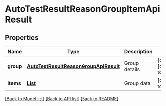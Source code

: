 # AutoTestResultReasonGroupItemApiResult
## Properties

| Name | Type | Description | Notes |
|------------ | ------------- | ------------- | -------------|
| **group** | [**AutoTestResultReasonGroupApiResult**](AutoTestResultReasonGroupApiResult.md) | Group details | [optional] [default to null] |
| **items** | [**List**](AutoTestResultReasonsProjectApiResult.md) | Group data | [default to null] |

[[Back to Model list]](../README.md#documentation-for-models) [[Back to API list]](../README.md#documentation-for-api-endpoints) [[Back to README]](../README.md)

